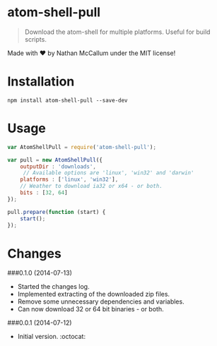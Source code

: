 atom-shell-pull
===============

> Download the atom-shell for multiple platforms. Useful for build scripts.

Made with :heart: by Nathan McCallum under the MIT license!

Installation
============

```
npm install atom-shell-pull --save-dev
```

Usage
=====

```javascript
var AtomShellPull = require('atom-shell-pull');

var pull = new AtomShellPull({
    outputDir : 'downloads',
     // Available options are 'linux', 'win32' and 'darwin'
    platforms : ['linux', 'win32'],
    // Weather to download ia32 or x64 - or both.
    bits : [32, 64]
});

pull.prepare(function (start) {
    start();
});

```

Changes
=======

###0.1.0 (2014-07-13)
- Started the changes log.
- Implemented extracting of the downloaded zip files.
- Remove some unnecessary dependencies and variables.
- Can now download 32 or 64 bit binaries - or both.

###0.0.1 (2014-07-12)
- Initial version. :octocat:

